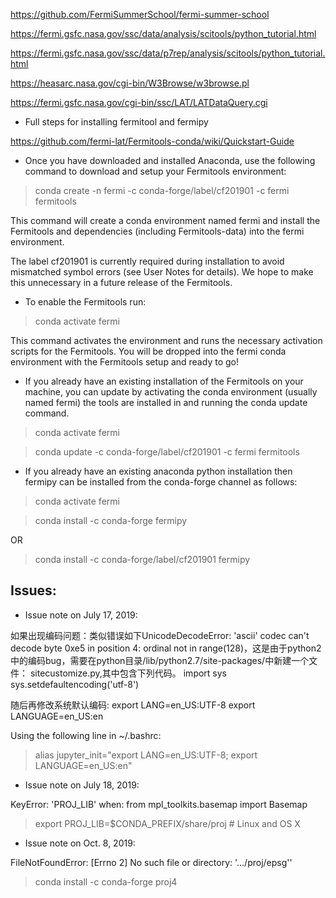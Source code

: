 https://github.com/FermiSummerSchool/fermi-summer-school

https://fermi.gsfc.nasa.gov/ssc/data/analysis/scitools/python_tutorial.html

https://fermi.gsfc.nasa.gov/ssc/data/p7rep/analysis/scitools/python_tutorial.html

https://heasarc.nasa.gov/cgi-bin/W3Browse/w3browse.pl

https://fermi.gsfc.nasa.gov/cgi-bin/ssc/LAT/LATDataQuery.cgi


- Full steps for installing fermitool and fermipy

https://github.com/fermi-lat/Fermitools-conda/wiki/Quickstart-Guide

- Once you have downloaded and installed Anaconda, use the following command to download and setup your Fermitools environment:

> conda create -n fermi -c conda-forge/label/cf201901 -c fermi fermitools

This command will create a conda environment named fermi and install the Fermitools and dependencies (including Fermitools-data) into the fermi environment.

The label cf201901 is currently required during installation to avoid mismatched symbol errors (see User Notes for details). We hope to make this unnecessary in a future release of the Fermitools.

- To enable the Fermitools run:

> conda activate fermi

This command activates the environment and runs the necessary activation scripts for the Fermitools. You will be dropped into the fermi conda environment with the Fermitools setup and ready to go!

- If you already have an existing installation of the Fermitools on your machine, you can update by activating the conda environment (usually named fermi) the tools are installed in and running the conda update command.

> conda activate fermi

> conda update -c conda-forge/label/cf201901 -c fermi fermitools

- If you already have an existing anaconda python installation then fermipy can be installed from the conda-forge channel as follows:

> conda activate fermi

> conda install -c conda-forge fermipy 

OR

> conda install -c conda-forge/label/cf201901 fermipy 


Issues:
--------

- Issue note on July 17, 2019:

如果出现编码问题：类似错误如下UnicodeDecodeError: 'ascii' codec can't decode byte 0xe5 in position 4: ordinal not in range(128)，这是由于python2中的编码bug，需要在python目录/lib/python2.7/site-packages/中新建一个文件：
sitecustomize.py,其中包含下列代码。
import sys
sys.setdefaultencoding('utf-8')

随后再修改系统默认编码:
export LANG=en_US:UTF-8
export LANGUAGE=en_US:en

 Using the following line in ~/.bashrc:

> alias jupyter_init="export LANG=en_US:UTF-8; export LANGUAGE=en_US:en"

- Issue note on July 18, 2019:

KeyError: 'PROJ_LIB' when: from mpl_toolkits.basemap import Basemap

> export PROJ_LIB=$CONDA_PREFIX/share/proj  # Linux and OS X

- Issue note on Oct. 8, 2019:

FileNotFoundError: [Errno 2] No such file or directory: '.../proj/epsg''

> conda install -c conda-forge proj4
